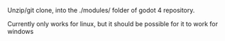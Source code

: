 Unzip/git clone, into the ./modules/ folder of godot 4 repository.

Currently only works for linux, but it should be possible for it to work for windows

